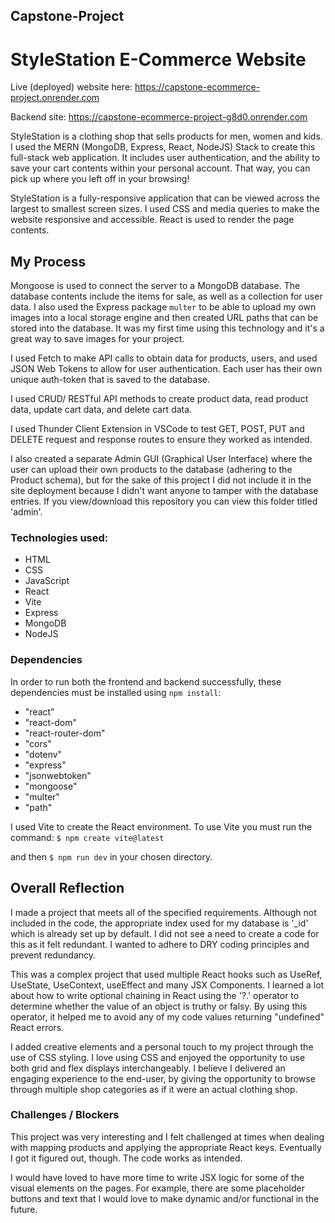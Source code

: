 ## Capstone-Project

# StyleStation E-Commerce Website

Live (deployed) website here: https://capstone-ecommerce-project.onrender.com

Backend site: https://capstone-ecommerce-project-g8d0.onrender.com

StyleStation is a clothing shop that sells products for men, women and kids. I used the MERN (MongoDB, Express, React, NodeJS) Stack to create this full-stack web application. It includes user authentication, and the ability to save your cart contents within your personal account. That way, you can pick up where you left off in your browsing!

StyleStation is a fully-responsive application that can be viewed across the largest to smallest screen sizes. I used CSS and media queries to make the website responsive and accessible. React is used to render the page contents. 

## My Process
Mongoose is used to connect the server to a MongoDB database. The database contents include the items for sale, as well as a collection for user data. I also used the Express package `multer` to be able to upload my own images into a local storage engine and then created URL paths that can be stored into the database. It was my first time using this technology and it's a great way to save images for your project.

I used Fetch to make API calls to obtain data for products, users, and used JSON Web Tokens to allow for user authentication. Each user has their own unique auth-token that is saved to the database.

I used CRUD/ RESTful API methods to create product data, read product data, update cart data, and delete cart data. 

I used Thunder Client Extension in VSCode to test GET, POST, PUT and DELETE request and response routes to ensure they worked as intended.

I also created a separate Admin GUI (Graphical User Interface) where the user can upload their own products to the database (adhering to the Product schema), but for the sake of this project I did not include it in the site deployment because I didn't want anyone to tamper with the database entries. If you view/download this repository you can view this folder titled 'admin'. 


### Technologies used:
- HTML
- CSS
- JavaScript
- React
- Vite
- Express 
- MongoDB
- NodeJS

### Dependencies
In order to run both the frontend and backend successfully, these dependencies must be installed using `npm install`:
* "react"
* "react-dom"
* "react-router-dom"
* "cors"
* "dotenv"
* "express"
* "jsonwebtoken"
* "mongoose"
* "multer"
* "path"

I used Vite to create the React environment. To use Vite you must run the command:
`$ npm create vite@latest`

and then `$ npm run dev` in your chosen directory.


## Overall Reflection
I made a project that meets all of the specified requirements. Although not included in the code, the appropriate index used for my database is '_id' which is already set up by default.  I did not see a need to create a code for this as it felt redundant. I wanted to adhere to DRY coding principles and prevent redundancy.

This was a complex project that used multiple React hooks such as UseRef, UseState, UseContext, useEffect and many JSX Components. I learned a lot about how to write optional chaining in React using the '?.' operator to determine whether the value of an object is truthy or falsy. By using this operator, it helped me to avoid any of my code values returning "undefined" React errors.

I added creative elements and a personal touch to my project through the use of CSS styling. I love using CSS and enjoyed the opportunity to use both grid and flex displays interchangeably. I believe I delivered an engaging experience to the end-user, by giving the opportunity to browse through multiple shop categories as if it were an actual clothing shop.


### Challenges / Blockers
This project was very interesting and I felt challenged at times when dealing with mapping products and applying the appropriate React keys. Eventually I got it figured out, though. The code works as intended.

I would have loved to have more time to write JSX logic for some of the visual elements on the pages. For example, there are some placeholder buttons and text that I would love to make dynamic and/or functional in the future.

